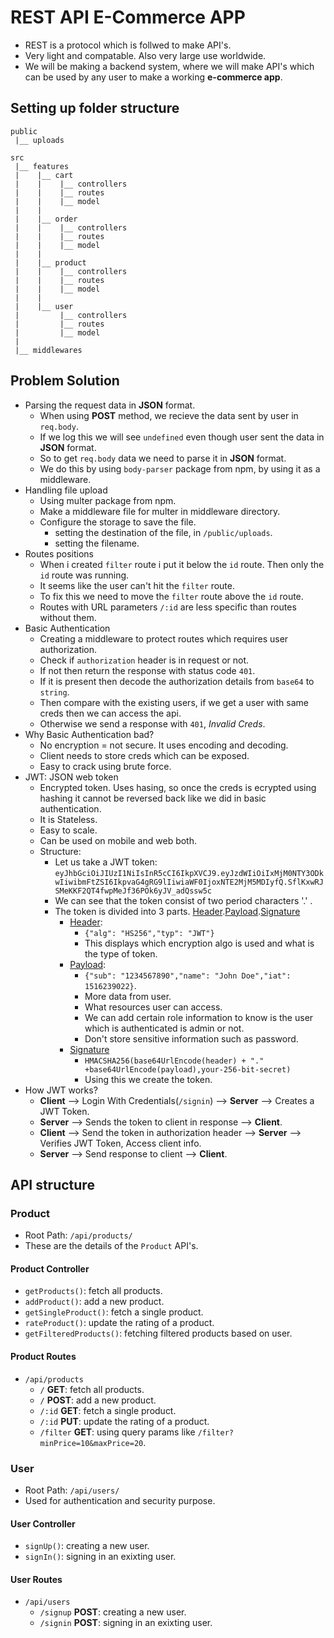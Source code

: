 # REST API E-Commerce APP

- REST is a protocol which is follwed to make API's.
- Very light and compatable. Also very large use worldwide.
- We will be making a backend system, where we will make API's which can be used by any user to make a working **e-commerce app**.

## Setting up folder structure

```
public
 |__ uploads

src
 |__ features
 |    |__ cart
 |    |    |__ controllers
 |    |    |__ routes
 |    |    |__ model
 |    |
 |    |__ order
 |    |    |__ controllers
 |    |    |__ routes
 |    |    |__ model
 |    |
 |    |__ product
 |    |    |__ controllers
 |    |    |__ routes
 |    |    |__ model
 |    |
 |    |__ user
 |         |__ controllers
 |         |__ routes
 |         |__ model
 |
 |__ middlewares
```

## Problem Solution

- Parsing the request data in **JSON** format.
  - When using **POST** method, we recieve the data sent by user in `req.body`.
  - If we log this we will see `undefined` even though user sent the data in **JSON** format.
  - So to get `req.body` data we need to parse it in **JSON** format.
  - We do this by using `body-parser` package from npm, by using it as a middleware.
- Handling file upload
  - Using multer package from npm.
  - Make a middleware file for multer in middleware directory.
  - Configure the storage to save the file.
    - setting the destination of the file, in `/public/uploads`.
    - setting the filename.
- Routes positions
  - When i created `filter` route i put it below the `id` route. Then only the `id` route was running.
  - It seems like the user can't hit the `filter` route.
  - To fix this we need to move the `filter` route above the `id` route.
  - Routes with URL parameters `/:id` are less specific than routes without them.
- Basic Authentication
  - Creating a middleware to protect routes which requires user authorization.
  - Check if `authorization` header is in request or not.
  - If not then return the response with status code `401`.
  - If it is present then decode the authorization details from `base64` to `string`.
  - Then compare with the existing users, if we get a user with same creds then we can access the api.
  - Otherwise we send a response with `401`, _Invalid Creds_.
- Why Basic Authentication bad?
  - No encryption = not secure. It uses encoding and decoding.
  - Client needs to store creds which can be exposed.
  - Easy to crack using brute force.
- JWT: JSON web token
  - Encrypted token. Uses hasing, so once the creds is ecrypted using hashing it cannot be reversed back like we did in basic authentication.
  - It is Stateless.
  - Easy to scale.
  - Can be used on mobile and web both.
  - Structure:
    - Let us take a JWT token: `eyJhbGciOiJIUzI1NiIsInR5cCI6IkpXVCJ9.eyJzdWIiOiIxMjM0NTY3ODkwIiwibmFtZSI6IkpvaG4gRG9lIiwiaWF0IjoxNTE2MjM5MDIyfQ.SflKxwRJSMeKKF2QT4fwpMeJf36POk6yJV_adQssw5c`
    - We can see that the token consist of two period characters '.' .
    - The token is divided into 3 parts. [Header](#header).[Payload](#payload).[Signature](#signature)
      - [Header](#header):
        - `{"alg": "HS256","typ": "JWT"}`
        - This displays which encryption algo is used and what is the type of token.
      - [Payload](#payload):
        - `{"sub": "1234567890","name": "John Doe","iat": 1516239022}`.
        - More data from user.
        - What resources user can access.
        - We can add certain role information to know is the user which is authenticated is admin or not.
        - Don't store sensitive information such as password.
      - [Signature](#signature)
        - `HMACSHA256(base64UrlEncode(header) + "." +base64UrlEncode(payload),your-256-bit-secret)`
        - Using this we create the token.
- How JWT works?
  - **Client** --> Login With Credentials(`/signin`) --> **Server** --> Creates a JWT Token.
  - **Server** --> Sends the token to client in response --> **Client**.
  - **Client** --> Send the token in authorization header --> **Server** --> Verifies JWT Token, Access client info.
  - **Server** --> Send response to client --> **Client**.

## API structure

### Product

- Root Path: `/api/products/`
- These are the details of the `Product` API's.

#### Product Controller

- `getProducts()`: fetch all products.
- `addProduct()`: add a new product.
- `getSingleProduct()`: fetch a single product.
- `rateProduct()`: update the rating of a product.
- `getFilteredProducts()`: fetching filtered products based on user.

#### Product Routes

- `/api/products`
  - `/` **GET**: fetch all products.
  - `/` **POST**: add a new product.
  - `/:id` **GET**: fetch a single product.
  - `/:id` **PUT**: update the rating of a product.
  - `/filter` **GET**: using query params like `/filter?minPrice=10&maxPrice=20`.

### User

- Root Path: `/api/users/`
- Used for authentication and security purpose.

#### User Controller

- `signUp()`: creating a new user.
- `signIn()`: signing in an exixting user.

#### User Routes

- `/api/users`
  - `/signup` **POST**: creating a new user.
  - `/signin` **POST**: signing in an exixting user.
